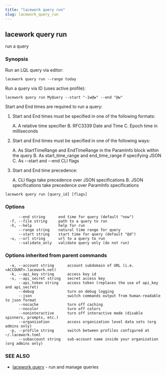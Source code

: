 ```yaml
---
title: "lacework query run"
slug: lacework_query_run
---
```


## lacework query run

run a query

### Synopsis

Run an LQL query via editor:

    lacework query run --range today

Run a query via ID (uses active profile):

    lacework query run MyQuery --start "-1w@w" --end "@w"

Start and End times are required to run a query:

1.  Start and End times must be specified in one of the following formats:

    A. A relative time specifier
    B. RFC3339 Date and Time
    C. Epoch time in milliseconds

2. Start and End times must be specified in one of the following ways:

    A.  As StartTimeRange and EndTimeRange in the ParamInfo block within the query
    B.  As start_time_range and end_time_range if specifying JSON
    C.  As --start and --end CLI flags

3. Start and End time precedence:

    A.  CLI flags take precedence over JSON specifications
    B.  JSON specifications take precedence over ParamInfo specifications

```
lacework query run [query_id] [flags]
```

### Options

```
      --end string      end time for query (default "now")
  -f, --file string     path to a query to run
  -h, --help            help for run
      --range string    natural time range for query
      --start string    start time for query (default "@d")
  -u, --url string      url to a query to run
      --validate_only   validate query only (do not run)
```

### Options inherited from parent commands

```
  -a, --account string      account subdomain of URL (i.e. <ACCOUNT>.lacework.net)
  -k, --api_key string      access key id
  -s, --api_secret string   secret access key
      --api_token string    access token (replaces the use of api_key and api_secret)
      --debug               turn on debug logging
      --json                switch commands output from human-readable to json format
      --nocache             turn off caching
      --nocolor             turn off colors
      --noninteractive      turn off interactive mode (disable spinners, prompts, etc.)
      --organization        access organization level data sets (org admins only)
  -p, --profile string      switch between profiles configured at ~/.lacework.toml
      --subaccount string   sub-account name inside your organization (org admins only)
```

### SEE ALSO

* [lacework query](/cli/commands/lacework_query/)	 - run and manage queries

